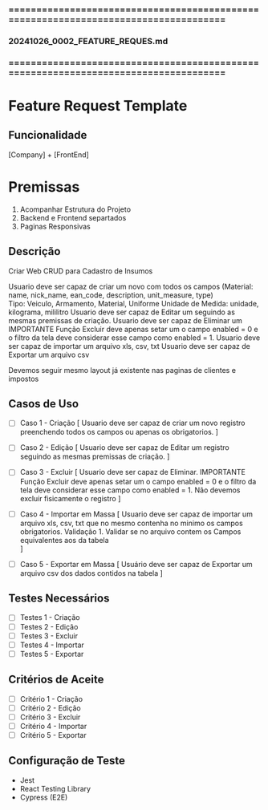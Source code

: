 ### ====================================================================================
### 20241026_0002_FEATURE_REQUES.md
### ====================================================================================

# Feature Request Template

## Funcionalidade
[Company] + [FrontEnd]

# Premissas
  1. Acompanhar Estrutura do Projeto
  2. Backend e Frontend separtados
  3. Paginas Responsivas

## Descrição
Criar Web CRUD para Cadastro de Insumos

Usuario deve ser capaz de criar um novo com todos os campos
	(Material: name, nick_name, ean_code, description, unit_measure, type)  
	Tipo: Veiculo, Armamento, Material, Uniforme
	Unidade de Medida: unidade, kilograma, mililitro
Usuario deve ser capaz de Editar um seguindo as mesmas premissas de criação.
Usuario deve ser capaz de Eliminar um IMPORTANTE Função Excluir deve apenas setar um o campo enabled = 0 e o filtro da tela deve considerar esse campo como enabled = 1.
Usuario deve ser capaz de importar um arquivo xls, csv, txt
Usuario deve ser capaz de Exportar um arquivo csv

Devemos seguir mesmo layout já existente nas paginas de clientes e impostos

## Casos de Uso
- [ ] Caso 1 - Criação
    [
      Usuario deve ser capaz de criar um novo registro preenchendo todos os campos 
      ou apenas os obrigatorios.
    ]

- [ ] Caso 2 - Edição
    [
      Usuario deve ser capaz de Editar um registro seguindo as mesmas premissas de criação.
    ]

- [ ] Caso 3 - Excluir
    [
      Usuario deve ser capaz de Eliminar. 
      IMPORTANTE Função Excluir deve apenas setar um o campo enabled = 0 e o filtro da tela deve considerar esse campo como enabled = 1.
      Não devemos excluir fisicamente o registro
    ]

- [ ] Caso 4 - Importar em Massa
    [
      Usuario deve ser capaz de importar um arquivo xls, csv, txt que no mesmo contenha no minimo os campos obrigatorios. 
      Validação
      1. Validar se no arquivo contem os Campos equivalentes aos da tabela      
    ]

- [ ] Caso 5 - Exportar em Massa
    [
      Usuário deve ser capaz de Exportar um arquivo csv dos dados contidos na tabela
    ]

## Testes Necessários
- [ ] Testes 1 - Criação
- [ ] Testes 2 - Edição
- [ ] Testes 3 - Excluir
- [ ] Testes 4 - Importar
- [ ] Testes 5 - Exportar

## Critérios de Aceite
- [ ] Critério 1 - Criação
- [ ] Critério 2 - Edição
- [ ] Critério 3 - Excluir
- [ ] Critério 4 - Importar
- [ ] Critério 5 - Exportar

## Configuração de Teste
- Jest
- React Testing Library
- Cypress (E2E)
